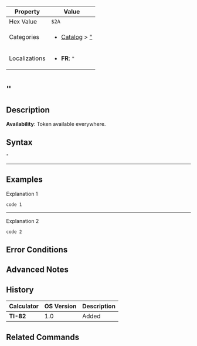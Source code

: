 | Property      | Value |
|---------------|-------|
| Hex Value     | `$2A`|
| Categories    | <ul><li>[Catalog](<../categories/Catalog.md>) > ["](<../categories/Catalog.md#">)</li></ul> |
| Localizations | <ul><li><b>FR</b>: `"`</li></ul> |

# `"`

## Description



<b>Availability</b>: Token available everywhere.

## Syntax
`"`

<hr>

## Examples

Explanation 1
```ti-basic
code 1
```
---
Explanation 2
```ti-basic
code 2
```

## Error Conditions


## Advanced Notes


## History
| Calculator | OS Version | Description |
|------------|------------|-------------|
| <b>TI-82</b> | 1.0 | Added

## Related Commands

    